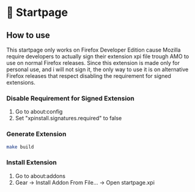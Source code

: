 # 🌾 Startpage

## How to use

This startpage only works on Firefox Developer Edition cause Mozilla require developers
to actually sign their extension xpi file trough AMO to use on normal Firefox releases.
Since this extension is made only for personal use, and i will not sign it, the only way
to use it is on alternative Firefox releases that respect disabling the requirement for
signed extensions.

### Disable Requirement for Signed Extension

1. Go to about:config
2. Set "xpinstall.signatures.required" to false

### Generate Extension

```sh
make build
```

### Install Extension

1. Go to about:addons
2. Gear -> Install Addon From File... -> Open startpage.xpi
